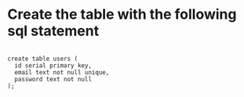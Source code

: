 
# Create the table with the following sql statement

```

create table users (
  id serial primary key,
  email text not null unique,
  password text not null
);

```
